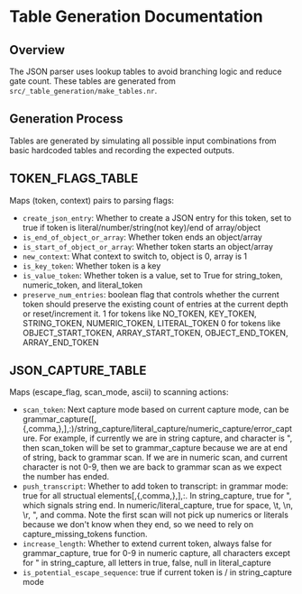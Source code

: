 # Table Generation Documentation

## Overview
The JSON parser uses lookup tables to avoid branching logic and reduce gate count. These tables are generated from `src/_table_generation/make_tables.nr`.

## Generation Process
Tables are generated by simulating all possible input combinations from basic hardcoded tables and recording the expected outputs.

## TOKEN_FLAGS_TABLE
Maps (token, context) pairs to parsing flags:
- `create_json_entry`: Whether to create a JSON entry for this token, set to true if token is literal/number/string(not key)/end of array/object
- `is_end_of_object_or_array`: Whether token ends an object/array
- `is_start_of_object_or_array`: Whether token starts an object/array
- `new_context`: What context to switch to, object is 0, array is 1
- `is_key_token`: Whether token is a key
- `is_value_token`: Whether token is a value, set to True for string_token, numeric_token, and literal_token
- `preserve_num_entries`: boolean flag that controls whether the current token should preserve the existing count of entries at the current depth or reset/increment it. 1 for tokens like NO_TOKEN, KEY_TOKEN, STRING_TOKEN, NUMERIC_TOKEN, LITERAL_TOKEN
0 for tokens like OBJECT_START_TOKEN, ARRAY_START_TOKEN, OBJECT_END_TOKEN, ARRAY_END_TOKEN

## JSON_CAPTURE_TABLE
Maps (escape_flag, scan_mode, ascii) to scanning actions:
- `scan_token`: Next capture mode based on current capture mode, can be grammar_capture([,{,comma,},],:)/string_capture/literal_capture/numeric_capture/error_capture. For example, if currently we are in string capture, and character is ", then scan_token will be set to grammar_capture because we are at end of string, back to grammar scan. If we are in numeric scan, and current character is not 0-9, then we are back to grammar scan as we expect the number has ended.
- `push_transcript`: Whether to add token to transcript: in grammar mode: true for all structual elements[,{,comma,},],:. In string_capture, true for ", which signals string end. In numeric/literal_capture, true for space, \t, \n, \r, ", and comma. Note the first scan will not pick up numerics or literals because we don't know when they end, so we need to rely on capture_missing_tokens function.
- `increase_length`: Whether to extend current token, always false for grammar_capture, true for 0-9 in numeric capture, all characters except for " in string_capture, all letters in true, false, null in literal_capture
- `is_potential_escape_sequence`: true if current token is / in string_capture mode
